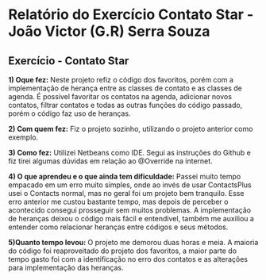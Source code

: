 # Relatório do Exercício Contato Star - João Victor (G.R) Serra Souza 

## Exercício - Contato Star


**1) Oque fez:**
Neste projeto refiz o código dos favoritos, porém com a implementação de herança entre as classes de contato e as classes de agenda. É possivel favoritar os contatos na agenda, adicionar novos contatos, filtrar contatos e todas as outras funções do código passado, porém o código faz uso de heranças.

**2) Com quem fez:**
Fiz o projeto sozinho, utilizando o projeto anterior como exemplo.

**3) Como fez:**
Utilizei Netbeans como IDE. Segui as instruções do Github e fiz tirei algumas dúvidas em relação ao @Override na internet.

**4) O que aprendeu e o que ainda tem dificuldade:**
Passei muito tempo empacado em um erro muito símples, onde ao invés de usar ContactsPlus usei o Contacts normal, mas no geral foi um projeto bem tranquilo. Esse erro anterior me custou bastante tempo, mas depois de perceber o acontecido consegui prosseguir sem muitos problemas. A implementação de heranças deixou o código mais fácil e entendivel, também me auxiliou a entender como relacionar heranças entre códigos e seus métodos.

**5)Quanto tempo levou:**
O projeto me demorou duas horas e meia. A maioria do código foi reaproveitado do projeto dos favoritos, a maior parte do tempo gasto foi com a identificação no erro dos contatos e as alterações para implementação das heranças.